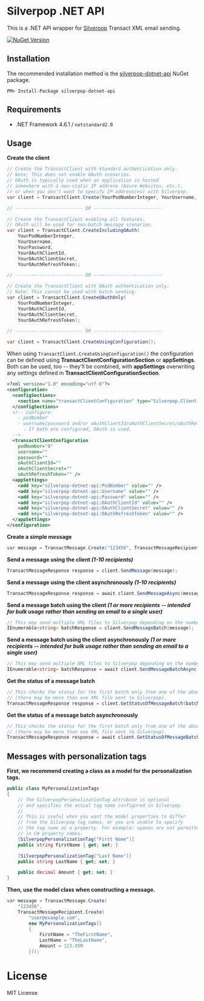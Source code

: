 # Silverpop .NET API

This is a .NET API wrapper for [Silverpop](http://www.silverpop.com/) Transact XML email sending.

[![NuGet Version](https://img.shields.io/nuget/v/silverpop-dotnet-api-xml.svg)](https://www.nuget.org/packages/silverpop-dotnet-api-xml)

## Installation

The recommended installation method is the [silverpop-dotnet-api](https://www.nuget.org/packages/silverpop-dotnet-api-xml) NuGet package.

```
PM> Install-Package silverpop-dotnet-api
```

## Requirements

- .NET Framework 4.6.1 / `netstandard2.0`

## Usage

**Create the client**

```csharp
// Create the TransactClient with standard authentication only.
// Note: This does not enable OAuth scenarios.
// OAuth is typically used when an application is hosted
// somewhere with a non-static IP address (Azure Websites, etc.),
// or when you don't want to specify IP address(es) with Silverpop.
var client = TransactClient.Create(YourPodNumberInteger, YourUsername, YourPassword);

// ------------------------- OR -------------------------

// Create the TransactClient enabling all features.
// OAuth will be used for non-batch message scenarios.
var client = TransactClient.CreateIncludingOAuth(
    YourPodNumberInteger,
    YourUsername,
    YourPassword,
    YourOAuthClientId,
    YourOAuthClientSecret,
    YourOAuthRefreshToken);

// ------------------------- OR -------------------------

// Create the TransactClient with OAuth authentication only.
// Note: This cannot be used with batch sending.
var client = TransactClient.CreateOAuthOnly(
    YourPodNumberInteger,
    YourOAuthClientId,
    YourOAuthClientSecret,
    YourOAuthRefreshToken);

// ------------------------- OR -------------------------

var client = TransactClient.CreateUsingConfiguration();
```

When using `TransactClient.CreateUsingConfiguration()` the configuration can be defined using **TransactClientConfigurationSection** or **appSettings**. Both can be used, too -- they'll be combined, with **appSettings** overwriting any settings defined in **TransactClientConfigurationSection**.

```xml
<?xml version="1.0" encoding="utf-8"?>
<configuration>
  <configSections>
    <section name="transactClientConfiguration" type="Silverpop.Client.TransactClientConfigurationSection, Silverpop.Client" />
  </configSections>
  <!-- Configure:
    - podNumber
    - username/password and/or oAuthClientId/oAuthClientSecret/oAuthRefreshToken
      - If both are configured, OAuth is used.
  -->
  <transactClientConfiguration
    podNumber="0"
    username=""
    password=""
    oAuthClientId=""
    oAuthClientSecret=""
    oAuthRefreshToken="" />
  <appSettings>
    <add key="silverpop-dotnet-api:PodNumber" value="" />
    <add key="silverpop-dotnet-api:Username" value="" />
    <add key="silverpop-dotnet-api:Password" value="" />
    <add key="silverpop-dotnet-api:OAuthClientId" value="" />
    <add key="silverpop-dotnet-api:OAuthClientSecret" value="" />
    <add key="silverpop-dotnet-api:OAuthRefreshToken" value="" />
  </appSettings>
</configuration>
```

**Create a simple message**

```csharp
var message = TransactMessage.Create("123456", TransactMessageRecipient.Create("user@example.com");
```

**Send a message using the client *(1-10 recipients)***

```csharp
TransactMessageResponse response = client.SendMessage(message);
```

**Send a message using the client asynchronously *(1-10 recipients)***

```csharp
TransactMessageResponse response = await client.SendMessageAsync(message);
```

**Send a message batch using the client *(1 or more recipients -- intended for bulk usage rather than sending an email to a single user)***

```csharp
// This may send multiple XML files to Silverpop depending on the number of recipients.
IEnumerable<string> batchResponse = client.SendMessageBatch(message);
```

**Send a message batch using the client asynchronously *(1 or more recipients -- intended for bulk usage rather than sending an email to a single user)***

```csharp
// This may send multiple XML files to Silverpop depending on the number of recipients.
IEnumerable<string> batchResponse = await client.SendMessageBatchAsync(message);
```

**Get the status of a message batch**

```csharp
// This checks the status for the first batch only from one of the above calls
// (there may be more than one XML file sent to Silverpop).
TransactMessageResponse response = client.GetStatusOfMessageBatch(batchResponse[0]);
```

**Get the status of a message batch asynchronously**

```csharp
// This checks the status for the first batch only from one of the above calls
// (there may be more than one XML file sent to Silverpop).
TransactMessageResponse response = await client.GetStatusOfMessageBatchAsync(batchResponse[0]);
```

## Messages with personalization tags

**First, we recommend creating a class as a model for the personalization tags.**

```csharp
public class MyPersonalizationTags
{
    // The SilverpopPersonalizationTag attribute is optional
    // and specifies the actual tag name configured in Silverpop.
    //
    // This is useful when you want the model properties to differ
    // from the Silverpop tag names, or you are unable to specify
    // the tag name as a property. For example: spaces are not permitted
    // in C# property names.
    [SilverpopPersonalizationTag("First Name")]
    public string FirstName { get; set; }

    [SilverpopPersonalizationTag("Last Name")]
    public string LastName { get; set; }

    public decimal Amount { get; set; }
}
```

**Then, use the model class when constructing a message.**

```csharp
var message = TransactMessage.Create(
    "123456",
    TransactMessageRecipient.Create(
        "user@example.com",
        new MyPersonalizationTags()
        {
            FirstName = "TheFirstName",
            LastName = "TheLastName",
            Amount = 123.45M
        }));
```

# License

MIT License
